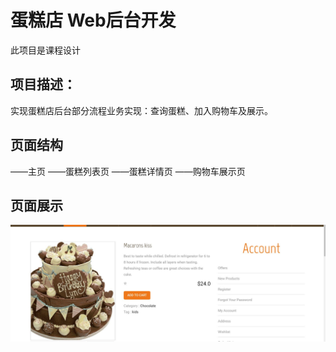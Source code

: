 # 蛋糕店   Web后台开发
此项目是课程设计

## 项目描述：
实现蛋糕店后台部分流程业务实现：查询蛋糕、加入购物车及展示。

## 页面结构
——主页
——蛋糕列表页
——蛋糕详情页
——购物车展示页

## 页面展示
![首页](https://github.com/liangyaru/java/blob/master/pic/1.jpg)

